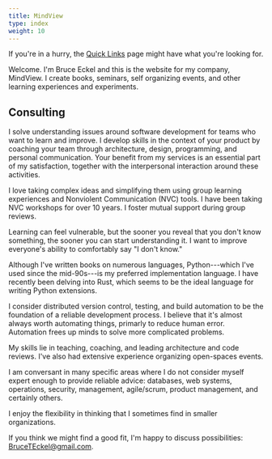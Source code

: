 ```yaml
---
title: MindView
type: index
weight: 10
---
```


If you're in a hurry, the [Quick Links](/quicklinks) page might have what you're looking for.

Welcome. I'm Bruce Eckel and this is the website for my company, MindView. I
create books, seminars, self organizing events, and other learning experiences and experiments.

## Consulting

I solve understanding issues around software development for teams who want to learn and improve.
I develop skills in the context of your product by coaching your team through architecture, design, programming, and personal communication.
Your benefit from my services is an essential part of my satisfaction, together with the interpersonal interaction around these activities.

I love taking complex ideas and simplifying them using group learning experiences and Nonviolent Communication (NVC) tools. I have been taking NVC workshops for over 10 years. I foster mutual support during group reviews. 

Learning can feel vulnerable, but the sooner you reveal that you don't know something, the sooner you can start understanding it. I want to improve everyone's ability to comfortably say "I don't know." 

Although I've written books on numerous languages, Python---which I've used since the mid-90s---is my preferred implementation language. 
I have recently been delving into Rust, which seems to be the ideal language for writing Python extensions.

I consider distributed version control, testing, and build automation to be the foundation of a reliable development process. I believe that it's almost always worth automating things, primarly to reduce human error. Automation frees up minds to solve more complicated problems.

My skills lie in teaching, coaching, and leading architecture and code reviews. I've also had extensive experience organizing open-spaces events.

I am conversant in many specific areas where I do not consider myself expert enough to provide reliable advice: databases, web systems, operations, security, management, agile/scrum, product management, and certainly others.

I enjoy the flexibility in thinking that I sometimes find in smaller organizations.

If you think we might find a good fit, I'm happy to discuss possibilities: <a href='&#109;ailt&#111;&#58;%&#52;2&#114;&#117;ce&#37;54Eck%&#54;5&#37;6C&#64;%&#54;7m&#97;il&#46;co&#37;&#54;D'>&#66;ru&#99;&#101;TEckel&#64;g&#109;&#97;il&#46;com</a>.